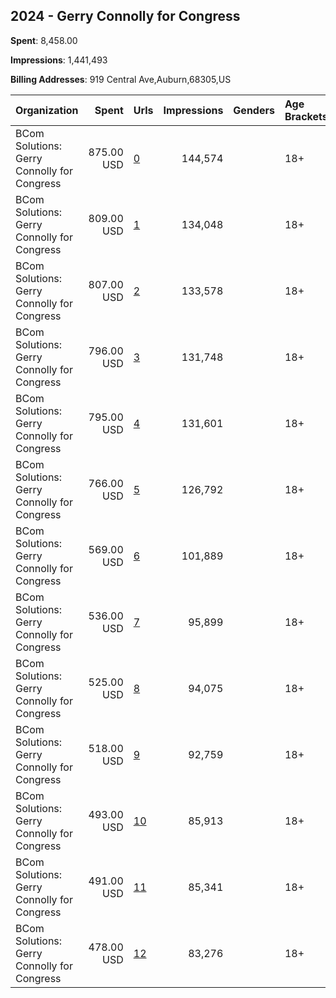 ## 2024 - Gerry Connolly for Congress 
**Spent**: 8,458.00

**Impressions**: 1,441,493

**Billing Addresses**: 919 Central Ave,Auburn,68305,US

|Organization|Spent|Urls|Impressions|Genders|Age Brackets|Country Codes|
|:---|---:|:---|---:|:---|:---|:---|
|BCom Solutions: Gerry Connolly for Congress|875.00 USD|[0](https://www.snap.com/political-ads/asset/0d4bedb55481d5c84b373861e6c823fe0dfd1ff17dc9094860a3d1ecf3e3befc?mediaType=png)|144,574||18+|united states|
|BCom Solutions: Gerry Connolly for Congress|809.00 USD|[1](https://www.snap.com/political-ads/asset/faa64f8d9e41318f8d389bb15ef1f4217ef53417bd4a50504112469ca192db3b?mediaType=png)|134,048||18+|united states|
|BCom Solutions: Gerry Connolly for Congress|807.00 USD|[2](https://www.snap.com/political-ads/asset/d72741578f9f9437aa4b284cb898ed211c4f5ff637d407751fb5d08c3f53f6ce?mediaType=png)|133,578||18+|united states|
|BCom Solutions: Gerry Connolly for Congress|796.00 USD|[3](https://www.snap.com/political-ads/asset/1ba6450d94caea25ed3ab9ab1ae5564f69b74cc311c9fb6e6081d0072eba236a?mediaType=png)|131,748||18+|united states|
|BCom Solutions: Gerry Connolly for Congress|795.00 USD|[4](https://www.snap.com/political-ads/asset/c444cf1fb830ce66cab6ce88d38655f2970690e0353ec6dd721994e4c129af6c?mediaType=png)|131,601||18+|united states|
|BCom Solutions: Gerry Connolly for Congress|766.00 USD|[5](https://www.snap.com/political-ads/asset/5bac37ef3f4431204870f387be2d14774a069b7cefeedbfc81cac9046f4cc9b3?mediaType=png)|126,792||18+|united states|
|BCom Solutions: Gerry Connolly for Congress|569.00 USD|[6](https://www.snap.com/political-ads/asset/ca1e249c7a339b8e0a39298696e86a9da7cbe0e56bb951ce2ab28f1f3f0a701b?mediaType=mp4)|101,889||18+|united states|
|BCom Solutions: Gerry Connolly for Congress|536.00 USD|[7](https://www.snap.com/political-ads/asset/3e85259684e5e2e9ecca128b9cd8d77fc55d8acc8787b784e86f09b1a42ffec5?mediaType=mp4)|95,899||18+|united states|
|BCom Solutions: Gerry Connolly for Congress|525.00 USD|[8](https://www.snap.com/political-ads/asset/80d311a022338fb418d31e1ab00ae97452b3c648fb5312e1305de25570af37d1?mediaType=mp4)|94,075||18+|united states|
|BCom Solutions: Gerry Connolly for Congress|518.00 USD|[9](https://www.snap.com/political-ads/asset/c9c605e4b46e600da42cd3c2f9c07fa0a189472aa8f8f55da217b89914965cf9?mediaType=mp4)|92,759||18+|united states|
|BCom Solutions: Gerry Connolly for Congress|493.00 USD|[10](https://www.snap.com/political-ads/asset/96291a2f52a89bde0f28f2ea6a9ed033f24ca9947ab5ba98b49a401fde98c56b?mediaType=png)|85,913||18+|united states|
|BCom Solutions: Gerry Connolly for Congress|491.00 USD|[11](https://www.snap.com/political-ads/asset/174f478a12b33abab1b7ab2cb708e6e8799ed8e4039c4a4bf278819f4700ae95?mediaType=png)|85,341||18+|united states|
|BCom Solutions: Gerry Connolly for Congress|478.00 USD|[12](https://www.snap.com/political-ads/asset/4a83289760c15a89fded77f89b8c9a60b793b15ba3db319476b054c1faae0cc6?mediaType=png)|83,276||18+|united states|
